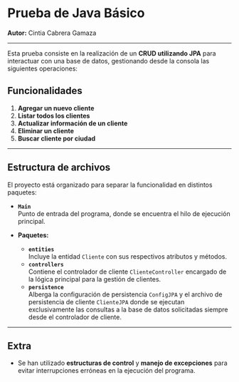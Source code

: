 # Prueba de Java Básico  
**Autor:** Cintia Cabrera Gamaza

---

Esta prueba consiste en la realización de un **CRUD utilizando JPA** para interactuar con una base de datos, gestionando desde la consola las siguientes operaciones:

## Funcionalidades

1. **Agregar un nuevo cliente**
2. **Listar todos los clientes**
3. **Actualizar información de un cliente**
4. **Eliminar un cliente**
5. **Buscar cliente por ciudad**

---

## Estructura de archivos

El proyecto está organizado para separar la funcionalidad en distintos paquetes:

- **`Main`**  
  Punto de entrada del programa, donde se encuentra el hilo de ejecución principal.

- **Paquetes:**
  - **`entities`**  
    Incluye la entidad `Cliente` con sus respectivos atributos y métodos.
  - **`controllers`**  
    Contiene el controlador de cliente `ClienteController` encargado de la lógica principal para la gestión de clientes.
  - **`persistence`**  
    Alberga la configuración de persistencia `ConfigJPA` y el archivo de persistencia de cliente `ClienteJPA` donde se ejecutan exclusivamente las consultas a la base de datos solicitadas siempre desde el controlador de cliente.

---

## Extra

- Se han utilizado **estructuras de control** y **manejo de excepciones** para evitar interrupciones erróneas en la ejecución del programa.

